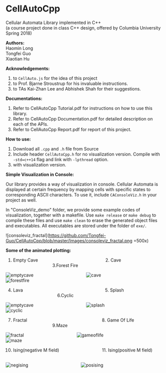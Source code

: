 # CellAutoCpp
Cellular Automata Library implemented in C++ <br />
(a course project done in class C++ design, offered by Columbia University Spring 2018)

**Authors:** <br />
Haomin Long <br />
Tongfei Guo <br />
Xiaotian Hu <br />

**Acknowledgements:** <br />
1. to `CellAuto.js` for the idea of this project <br />
2. to Prof. Bjarne Stroustrup for his invaluable instructions. <br />
3. to TAs Kai-Zhan Lee and Abhishek Shah for their suggestions. <br />

**Documentations:**
1. Refer to CellAutoCpp Tutorial.pdf for instructions on how to use this library.
2. Refer to CellAutoCpp Documentation.pdf for detailed description on each of the APIs.
3. Refer to CellAutoCpp Report.pdf for report of this project.

**How to use:**
1. Download all `.cpp` and `.h` file from Source
2. Include header `CellAutoCpp.h` for no visualization version. Compile with `-std=c++14` flag and link with `-lpthread` option.
3. with visualization version.

**Simple Visualization in Console:**

Our library provides a way of visualization in console. Cellular Automata is displayed at certain frequency by mapping cells with specific states to corresponding ASCII characters. To use it, include `CAConsoleViz.h` in your project as well.

In "ConsoleViz_demo" folder, we provide some example codes of visualization, together with a makefile. Use `make release` or `make debug` to compile these files and use `make clean` to erase the generated object files and executables. All executables are stored under the folder of `exe/`.

![consoleviz_fractal](https://github.com/Tongfei-Guo/CellAutoCpp/blob/master/Images/consoleviz_fractal.png =500x)

**Some of the animated plotting:**
1. Empty Cave &nbsp; &nbsp; &nbsp; &nbsp; &nbsp; &nbsp; &nbsp; &nbsp; &nbsp; &nbsp; &nbsp; &nbsp; &nbsp; &nbsp; &nbsp; &nbsp; &nbsp; &nbsp; &nbsp; &nbsp; &nbsp; &nbsp; &nbsp; &nbsp; &nbsp; &nbsp; &nbsp; 2. Cave &nbsp; &nbsp; &nbsp; &nbsp; &nbsp; &nbsp; &nbsp; &nbsp; &nbsp; &nbsp; &nbsp; &nbsp; &nbsp; &nbsp; &nbsp; &nbsp; &nbsp; &nbsp; &nbsp; &nbsp; &nbsp; &nbsp; &nbsp; &nbsp; &nbsp; &nbsp; &nbsp; &nbsp; &nbsp; &nbsp; &nbsp; &nbsp; &nbsp; 3.Forest Fire

![emptycave](https://github.com/Tongfei-Guo/CellAutoCpp/blob/master/Images/emptycave.gif)
&nbsp; &nbsp; &nbsp; &nbsp; &nbsp; &nbsp; &nbsp; &nbsp; &nbsp; &nbsp; &nbsp; &nbsp; &nbsp; &nbsp; &nbsp; &nbsp; &nbsp; &nbsp; &nbsp; &nbsp; &nbsp;
![cave](https://github.com/Tongfei-Guo/CellAutoCpp/blob/master/Images/fullcave.gif)
&nbsp; &nbsp; &nbsp; &nbsp; &nbsp; &nbsp; &nbsp; &nbsp; &nbsp; &nbsp; &nbsp; &nbsp; &nbsp; &nbsp; &nbsp; &nbsp; &nbsp; &nbsp; &nbsp; &nbsp; &nbsp;
![forestfire](https://github.com/Tongfei-Guo/CellAutoCpp/blob/master/Images/forestfire.gif)

4. Lava &nbsp; &nbsp; &nbsp; &nbsp; &nbsp; &nbsp; &nbsp; &nbsp; &nbsp; &nbsp; &nbsp; &nbsp; &nbsp; &nbsp; &nbsp; &nbsp; &nbsp; &nbsp; &nbsp; &nbsp; &nbsp; &nbsp; &nbsp; &nbsp; &nbsp; &nbsp; &nbsp; &nbsp; &nbsp; &nbsp; &nbsp; &nbsp; &nbsp; 5. Splash &nbsp; &nbsp; &nbsp; &nbsp; &nbsp; &nbsp; &nbsp; &nbsp; &nbsp; &nbsp; &nbsp; &nbsp; &nbsp; &nbsp; &nbsp; &nbsp; &nbsp; &nbsp; &nbsp; &nbsp; &nbsp; &nbsp; &nbsp; &nbsp; &nbsp; &nbsp; &nbsp; &nbsp; &nbsp; &nbsp; &nbsp; &nbsp; &nbsp; 6.Cyclic

![emptycave](https://github.com/Tongfei-Guo/CellAutoCpp/blob/master/Images/lava.gif)
&nbsp; &nbsp; &nbsp; &nbsp; &nbsp; &nbsp; &nbsp; &nbsp; &nbsp; &nbsp; &nbsp; &nbsp; &nbsp; &nbsp; &nbsp; &nbsp; &nbsp; &nbsp; &nbsp; &nbsp; &nbsp;
![splash](https://github.com/Tongfei-Guo/CellAutoCpp/blob/master/Images/splash.gif)
&nbsp; &nbsp; &nbsp; &nbsp; &nbsp; &nbsp; &nbsp; &nbsp; &nbsp; &nbsp; &nbsp; &nbsp; &nbsp; &nbsp; &nbsp; &nbsp; &nbsp; &nbsp; &nbsp; &nbsp; &nbsp;
![cyclic](https://github.com/Tongfei-Guo/CellAutoCpp/blob/master/Images/cyclic.gif)

7. Fractal &nbsp; &nbsp; &nbsp; &nbsp; &nbsp; &nbsp; &nbsp; &nbsp; &nbsp; &nbsp; &nbsp; &nbsp; &nbsp; &nbsp; &nbsp; &nbsp; &nbsp; &nbsp; &nbsp; &nbsp; &nbsp; &nbsp; &nbsp; &nbsp; &nbsp; &nbsp; &nbsp; &nbsp; &nbsp; &nbsp; 8. Game Of Life &nbsp; &nbsp; &nbsp; &nbsp; &nbsp; &nbsp; &nbsp; &nbsp; &nbsp; &nbsp; &nbsp; &nbsp; &nbsp; &nbsp; &nbsp; &nbsp; &nbsp; &nbsp; &nbsp; &nbsp; &nbsp; &nbsp; &nbsp; &nbsp; &nbsp; &nbsp; &nbsp; 9.Maze

![fractal](https://github.com/Tongfei-Guo/CellAutoCpp/blob/master/Images/fractal.gif)
&nbsp; &nbsp; &nbsp; &nbsp; &nbsp; &nbsp; &nbsp; &nbsp; &nbsp; &nbsp; &nbsp; &nbsp; &nbsp; &nbsp; &nbsp; &nbsp; &nbsp; &nbsp; &nbsp; &nbsp; &nbsp;
![gameoflife](https://github.com/Tongfei-Guo/CellAutoCpp/blob/master/Images/gameoflife.gif)
&nbsp; &nbsp; &nbsp; &nbsp; &nbsp; &nbsp; &nbsp; &nbsp; &nbsp; &nbsp; &nbsp; &nbsp; &nbsp; &nbsp; &nbsp; &nbsp; &nbsp; &nbsp; &nbsp; &nbsp; &nbsp;
![maze](https://github.com/Tongfei-Guo/CellAutoCpp/blob/master/Images/maze.gif)

10. Ising(negative M field) &nbsp; &nbsp; &nbsp; &nbsp; &nbsp; &nbsp; &nbsp; &nbsp; &nbsp; &nbsp; &nbsp; &nbsp; &nbsp; &nbsp; &nbsp; &nbsp; &nbsp; 11. Ising(positive M field)  &nbsp; &nbsp; &nbsp; &nbsp; &nbsp; &nbsp; &nbsp; &nbsp; &nbsp; &nbsp; &nbsp; &nbsp; &nbsp; &nbsp; &nbsp; &nbsp; &nbsp; &nbsp; &nbsp; &nbsp; &nbsp; &nbsp; &nbsp; &nbsp; &nbsp; &nbsp; &nbsp;

![negising](https://github.com/Tongfei-Guo/CellAutoCpp/blob/master/Images/negising.gif)
&nbsp; &nbsp; &nbsp; &nbsp; &nbsp; &nbsp; &nbsp; &nbsp; &nbsp; &nbsp; &nbsp; &nbsp; &nbsp; &nbsp; &nbsp; &nbsp; &nbsp; &nbsp; &nbsp; &nbsp; &nbsp;
![posising](https://github.com/Tongfei-Guo/CellAutoCpp/blob/master/Images/posising.gif)
&nbsp; &nbsp; &nbsp; &nbsp; &nbsp; &nbsp; &nbsp; &nbsp; &nbsp; &nbsp; &nbsp; &nbsp; &nbsp; &nbsp; &nbsp; &nbsp; &nbsp; &nbsp; &nbsp; &nbsp; &nbsp;
